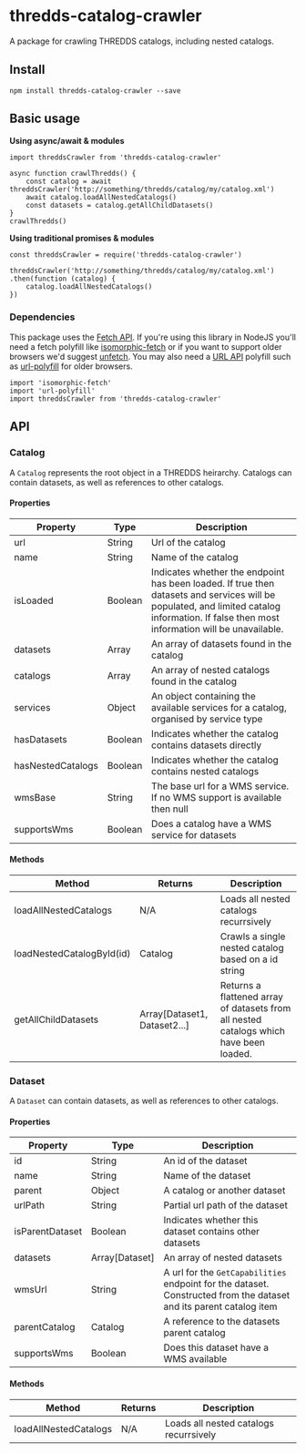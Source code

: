 # thredds-catalog-crawler
A package for crawling THREDDS catalogs, including nested catalogs.

## Install
````
npm install thredds-catalog-crawler --save
````

## Basic usage
**Using async/await & modules**
````
import threddsCrawler from 'thredds-catalog-crawler'

async function crawlThredds() {
    const catalog = await threddsCrawler('http://something/thredds/catalog/my/catalog.xml')
    await catalog.loadAllNestedCatalogs()
    const datasets = catalog.getAllChildDatasets()
}
crawlThredds()
````

**Using traditional promises & modules**
````
const threddsCrawler = require('thredds-catalog-crawler')

threddsCrawler('http://something/thredds/catalog/my/catalog.xml')
.then(function (catalog) {
    catalog.loadAllNestedCatalogs()
})
````

### Dependencies
This package uses the [Fetch API](https://developer.mozilla.org/en-US/docs/Web/API/Fetch_API). If you're using this library in NodeJS you'll need a fetch polyfill like [isomorphic-fetch](https://www.npmjs.com/package/isomorphic-fetch) or if you want to support older browsers we'd suggest [unfetch](https://github.com/developit/unfetch).
You may also need a [URL API](https://developer.mozilla.org/en-US/docs/Web/API/URL/URL) polyfill such as [url-polyfill](https://www.npmjs.com/package/url-polyfill) for older browsers.
````
import 'isomorphic-fetch'
import 'url-polyfill'
import threddsCrawler from 'thredds-catalog-crawler'
````


## API

### Catalog
A `Catalog` represents the root object in a THREDDS heirarchy. Catalogs can contain datasets, as well as references to other catalogs.

#### Properties
| Property      | Type      | Description   |
| ------------- | --------- | ------------- |
| url           | String    | Url of the catalog |
| name          | String    | Name of the catalog |
| isLoaded      | Boolean   | Indicates whether the endpoint has been loaded. If true then datasets and services will be populated, and limited catalog information. If false then most information will be unavailable. |
| datasets      | Array     | An array of datasets found in the catalog |
| catalogs      | Array     | An array of nested catalogs found in the catalog |
| services      | Object    | An object containing the available services for a catalog, organised by service type | 
| hasDatasets   | Boolean   | Indicates whether the catalog contains datasets directly |
| hasNestedCatalogs   | Boolean   | Indicates whether the catalog contains nested catalogs |
| wmsBase       | String    | The base url for a WMS service. If no WMS support is available then null |
| supportsWms   | Boolean   | Does a catalog have a WMS service for datasets |

#### Methods
| Method                | Returns         | Description  |
| --------------------- | --------------- | ------------ |
| loadAllNestedCatalogs  | N/A             | Loads all nested catalogs recurrsively |
| loadNestedCatalogById(id)  | Catalog     | Crawls a single nested catalog based on a id string |
| getAllChildDatasets   | Array[Dataset1, Dataset2...] | Returns a flattened array of datasets from all nested catalogs which have been loaded. |


### Dataset
A `Dataset` can contain datasets, as well as references to other catalogs.

#### Properties
| Property          | Type           | Description   |
| ----------------- | -------------- | ------------- |
| id                | String         | An id of the dataset |
| name              | String         | Name of the dataset |
| parent            | Object         | A catalog or another dataset |
| urlPath           | String         | Partial url path of the dataset |
| isParentDataset   | Boolean        | Indicates whether this dataset contains other datasets |
| datasets          | Array[Dataset] | An array of nested datasets |
| wmsUrl            | String         | A url for the `GetCapabilities` endpoint for the dataset. Constructed from the dataset and its parent catalog item |
| parentCatalog     | Catalog        | A reference to the datasets parent catalog |
| supportsWms       | Boolean        | Does this dataset have a WMS available |


#### Methods
| Method                | Returns         | Description  |
| --------------------- | --------------- | ------------ |
| loadAllNestedCatalogs  | N/A             | Loads all nested catalogs recurrsively |